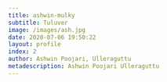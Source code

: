 ```yaml
---
title: ashwin-mulky
subtitle: Tuluver
image: /images/ash.jpg
date: 2020-07-06 19:50:22
layout: profile
index: 2
author: Ashwin Poojari, Ulleraguttu
metadescription: Ashwin Poojari Ulleraguttu
---
```

